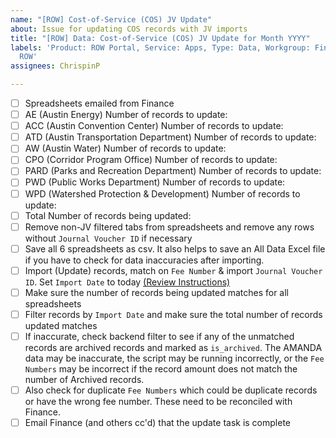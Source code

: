 ```yaml
---
name: "[ROW] Cost-of-Service (COS) JV Update"
about: Issue for updating COS records with JV imports
title: "[ROW] Data: Cost-of-Service (COS) JV Update for Month YYYY"
labels: 'Product: ROW Portal, Service: Apps, Type: Data, Workgroup: Finance, Workgroup:
  ROW'
assignees: ChrispinP

---
```


- [ ] Spreadsheets emailed from Finance
- [ ] AE (Austin Energy) Number of records to update: 
- [ ] ACC (Austin Convention Center) Number of records to update: 
- [ ] ATD (Austin Transportation Department) Number of records to update: 
- [ ] AW (Austin Water) Number of records to update: 
- [ ] CPO (Corridor Program Office) Number of records to update: 
- [ ] PARD (Parks and Recreation Department) Number of records to update: 
- [ ] PWD (Public Works Department) Number of records to update: 
- [ ] WPD (Watershed Protection & Development) Number of records to update:  
- [ ] Total Number of records being updated: 
- [ ] Remove non-JV filtered tabs from spreadsheets and remove any rows without `Journal Voucher ID` if necessary
- [ ] Save all 6 spreadsheets as csv. It also helps to save an All Data Excel file if you have to check for data inaccuracies after importing.
- [ ] Import (Update) records, match on `Fee Number` & import `Journal Voucher ID`. Set `Import Date` to today [(Review Instructions)](https://atd-dts.gitbook.io/atd-knack-operations/row-portal/cos-jv-update)
- [ ] Make sure the number of records being updated matches for all spreadsheets
- [ ] Filter records by `Import Date` and make sure the total number of records updated matches
- [ ] If inaccurate, check backend filter to see if any of the unmatched records are archived records and marked as `is_archived`. The AMANDA data may be inaccurate, the script may be running incorrectly, or the `Fee Numbers` may be incorrect if the record amount does not match the number of Archived records.
- [ ] Also check for duplicate `Fee Numbers` which could be duplicate records or have the wrong fee number. These need to be reconciled with Finance.
- [ ] Email Finance (and others cc'd) that the update task is complete
